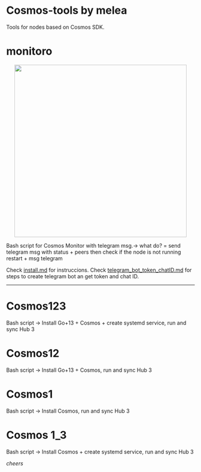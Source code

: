 # Cosmos-tools by melea

Tools for nodes based on Cosmos SDK.

# monitoro 


<p align="center">
  <img width="460" height="460" src="https://meleatrust.com/wp-content/uploads/2020/03/g5738.png">
</p>

Bash script for Cosmos Monitor with telegram msg.→ what do? =  send telegram msg with status + peers then check if the node is not running restart + msg telegram  

Check [install.md](https://github.com/iammelea/cosmos-tools/blob/master/monitoro/install.md) for instruccions.
Check [telegram_bot_token_chatID.md](https://github.com/iammelea/cosmos-tools/blob/master/monitoro/Telegram%20bot%20chat-ID.md) for steps to create telegram bot an get token and chat ID.

-----------------------------------------------------------------------------------------------------------------------------



# Cosmos123
Bash script → Install Go+13 + Cosmos + create systemd service, run and sync Hub 3


# Cosmos12

Bash script → Install Go+13 + Cosmos, run and sync Hub 3


# Cosmos1

Bash script → Install Cosmos, run and sync Hub 3

# Cosmos 1_3

Bash script → Install Cosmos + create systemd service, run and sync Hub 3

*cheers*



